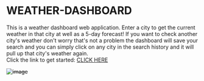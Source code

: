 # WEATHER-DASHBOARD
This is a weather dashboard web application. 
Enter a city to get the current weather in that city at well as a 5-day forecast! 
If you want to check another city's weather don't worry that's not a problem the dashboard will save your search and you can simply click on any city in the search history and it will pull up that city's weather again.  
Click the link to get started: [CLICK HERE](https://peytoncast.github.io/WEATHER-DASHBOARD/develop/landing-weather.html)

~~![image](https://user-images.githubusercontent.com/107663364/184554983-54c556a7-0f10-418d-819e-e92c39d29287.png)~~
